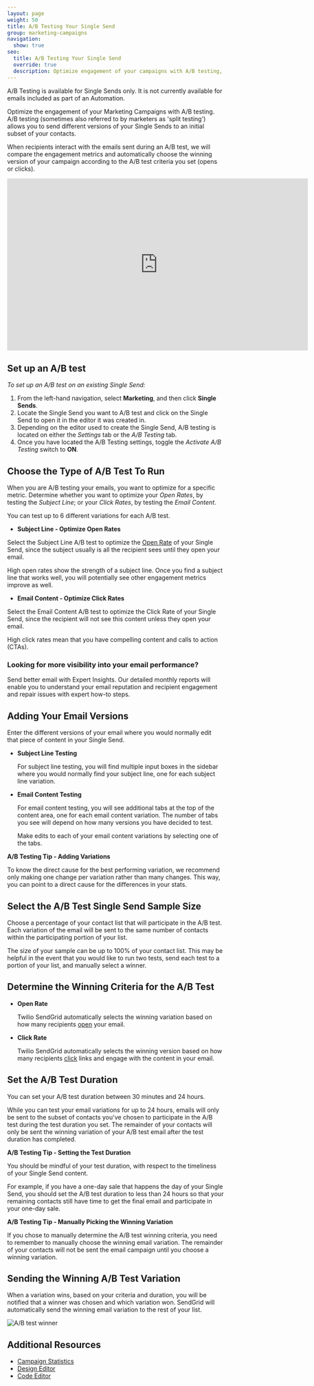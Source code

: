 ```yaml
---
layout: page
weight: 50
title: A/B Testing Your Single Send
group: marketing-campaigns
navigation:
  show: true
seo:
  title: A/B Testing Your Single Send
  override: true
  description: Optimize engagement of your campaigns with A/B testing, by sending different versions of your emails to a small subset of your contacts and measuring the engagement results.
---
```


<call-out>
A/B Testing is available for Single Sends only. It is not currently available for emails included as part of an Automation.
</call-out>

Optimize the engagement of your Marketing Campaigns with A/B testing. A/B testing (sometimes also referred to by marketers as 'split testing') allows you to send different versions of your Single Sends to an initial subset of your contacts.

When recipients interact with the emails sent during an A/B test, we will compare the engagement metrics and automatically choose the winning version of your campaign according to the A/B test criteria you set (opens or clicks).

<iframe src="https://player.vimeo.com/video/225916632" width="700" height="400" frameborder="0" webkitallowfullscreen mozallowfullscreen allowfullscreen></iframe>

##  Set up an A/B test
 *To set up an A/B test on an existing Single Send:*

1. From the left-hand navigation, select **Marketing**, and then click **Single Sends**.
2. Locate the Single Send you want to A/B test and click on the Single Send to open it in the editor it was created in.
3. Depending on the editor used to create the Single Send, A/B testing is located on either the *Settings* tab or the *A/B Testing* tab.
4. Once you have located the A/B Testing settings, toggle the *Activate A/B Testing* switch to **ON**.

##  Choose the Type of A/B Test To Run
When you are A/B testing your emails, you want to optimize for a specific metric. Determine whether you want to optimize your *Open Rates*, by testing the *Subject Line*; or your *Click Rates*, by testing the *Email Content*.

<call-out>

You can test up to 6 different variations for each A/B test.  

</call-out>

- **Subject Line - Optimize Open Rates**

Select the Subject Line A/B test to optimize the [Open Rate]({{root_url}}/glossary/open-rate/) of your Single Send, since the subject usually is all the recipient sees until they open your email.


High open rates show the strength of a subject line. Once you find a subject line that works well, you will potentially see other engagement metrics improve as well.

- **Email Content - Optimize Click Rates**

Select the Email Content A/B test to optimize the Click Rate of your Single Send, since the recipient will not see this content unless they open your email.

High click rates mean that you have compelling content and calls to action (CTAs).

<call-out-link linktext="EXPERT INSIGHTS" img="/img/expert-insights-promo2.png" link="https://sendgrid.com/solutions/expert-insights/">

### Looking for more visibility into your email performance?

Send better email with Expert Insights. Our detailed monthly reports will enable you to understand your email reputation and recipient engagement and repair issues with expert how-to steps.

</call-out-link>


##  Adding Your Email Versions
Enter the different versions of your email where you would normally edit that piece of content in your Single Send.

- **Subject Line Testing**

  For subject line testing, you will find multiple input boxes in the sidebar where you would normally find your subject line, one for each subject line variation.

- **Email Content Testing**

  For email content testing, you will see additional tabs at the top of the content area, one for each email content variation. The number of tabs you see will depend on how many versions you have decided to test.

  Make edits to each of your email content variations by selecting one of the tabs.

<call-out>

**A/B Testing Tip - Adding Variations**

To know the direct cause for the best performing variation, we recommend only making one change per variation rather than many changes. This way, you can point to a direct cause for the differences in your stats.

</call-out>


##  Select the A/B Test Single Send Sample Size

Choose a percentage of your contact list that will participate in the A/B test. Each variation of the email will be sent to the same number of contacts within the participating portion of your list.

<callout>
The size of your sample can be up to 100% of your contact list. This may be helpful in the event that you would like to run two tests, send each test to a portion of your list, and manually select a winner. 
</callout>

##  Determine the Winning Criteria for the A/B Test

- **Open Rate**

  Twilio SendGrid automatically selects the winning variation based on how many recipients [open]({{root_url}}/glossary/opens/) your email.

- **Click Rate**

  Twilio SendGrid automatically selects the winning version based on how many recipients [click]({{root_url}}/glossary/clicks/) links and engage with the content in your email.


##  Set the A/B Test Duration

You can set your A/B test duration between 30 minutes and 24 hours.

While you can test your email variations for up to 24 hours, emails will only be sent to the subset of contacts you've chosen to participate in the A/B test during the test duration you set. The remainder of your contacts will only be sent the winning variation of your A/B test email after the test duration has completed.

<call-out>

**A/B Testing Tip - Setting the Test Duration**

You should be mindful of your test duration, with respect to the timeliness of your Single Send content.

For example, if you have a one-day sale that happens the day of your Single Send, you should set the A/B test duration to less than 24 hours so that your remaining contacts still have time to get the final email and participate in your one-day sale.


</call-out>


**A/B Testing Tip - Manually Picking the Winning Variation**

If you chose to manually determine the A/B test winning criteria, you need to remember to manually choose the winning email variation. The remainder of your contacts will not be sent the email campaign until you choose a winning variation.

</call-out>

##  Sending the Winning A/B Test Variation
When a variation wins, based on your criteria and duration, you will be notified that a winner was chosen and which variation won. SendGrid will automatically send the winning email variation to the rest of your list.

  ![]({{root_url}}/images/ab_testing_4.png "A/B test winner")


 ## 	Additional Resources

- [Campaign Statistics]({{root_url}}/ui/analytics-and-reporting/marketing-campaigns-stats/)
- [Design Editor]({{root_url}}/ui/sending-email/editor/#the-design-editor)
- [Code Editor]({{root_url}}/ui/sending-email/editor/#the-code-editor)

